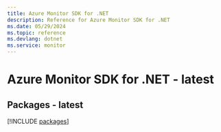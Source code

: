 ```yaml
---
title: Azure Monitor SDK for .NET
description: Reference for Azure Monitor SDK for .NET
ms.date: 05/29/2024
ms.topic: reference
ms.devlang: dotnet
ms.service: monitor
---
```

# Azure Monitor SDK for .NET - latest
## Packages - latest
[!INCLUDE [packages](monitor-index.md)]